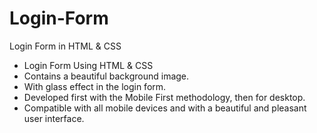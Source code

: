 # Login-Form
Login Form in HTML &amp; CSS
- Login Form Using HTML & CSS
- Contains a beautiful background image.
- With glass effect in the login form.
- Developed first with the Mobile First methodology, then for desktop.
- Compatible with all mobile devices and with a beautiful and pleasant user interface.
